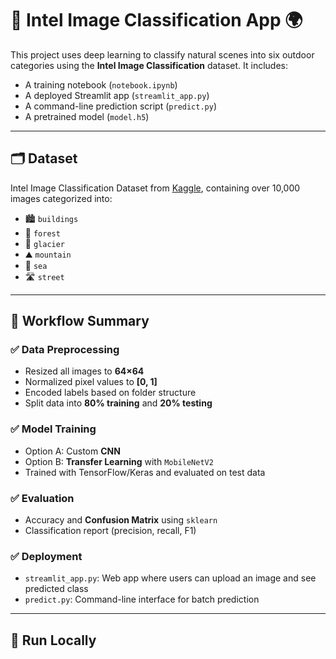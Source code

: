 # 🧠 Intel Image Classification App 🌍

This project uses deep learning to classify natural scenes into six outdoor categories using the **Intel Image Classification** dataset. It includes:

- A training notebook (`notebook.ipynb`)
- A deployed Streamlit app (`streamlit_app.py`)
- A command-line prediction script (`predict.py`)
- A pretrained model (`model.h5`)

---

## 🗂️ Dataset

Intel Image Classification Dataset from [Kaggle](https://www.kaggle.com/datasets/puneet6060/intel-image-classification), containing over 10,000 images categorized into:

- 🏙️ `buildings`
- 🌳 `forest`
- 🧊 `glacier`
- ⛰️ `mountain`
- 🌊 `sea`
- 🛣️ `street`

---

## 🧪 Workflow Summary

### ✅ Data Preprocessing
- Resized all images to **64×64**
- Normalized pixel values to **[0, 1]**
- Encoded labels based on folder structure
- Split data into **80% training** and **20% testing**

### ✅ Model Training
- Option A: Custom **CNN**
- Option B: **Transfer Learning** with `MobileNetV2`
- Trained with TensorFlow/Keras and evaluated on test data

### ✅ Evaluation
- Accuracy and **Confusion Matrix** using `sklearn`
- Classification report (precision, recall, F1)

### ✅ Deployment
- `streamlit_app.py`: Web app where users can upload an image and see predicted class
- `predict.py`: Command-line interface for batch prediction

---

## 🚀 Run Locally
